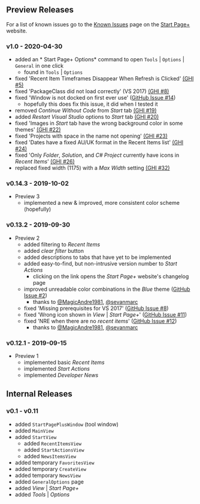 ## Preview Releases

For a list of known issues go to the [Known Issues][known-issues-url]
page on the [Start Page+][start-page-plus-url] website.

[start-page-plus-url]: https://luminous-software.solutions/start-page-plus
[known-issues-url]: https://luminous-software.solutions/start-page-plus/known-issues

### v1.0 - 2020-04-30

- added an * Start Page+ Options* command to open `Tools` | `Options` | `General` in one click
  - found in `Tools` | `Options`
- fixed 'Recent Item Timeframes Disappear When Refresh is Clicked' [(GHI #5)][github-issue-5]
- fixed 'PackageClass did not load correctly' (VS 2017) [(GHI #8)][github-issue-8]
- fixed 'Window is not docked on first ever use' ([GitHub Issue #14][github-issue-14])
  - hopefully this does fix this issue, it did when I tested it
- removed *Continue Without Code* from *Start* tab [(GHI #19)][github-issue-19]
- added *Restart Visual Studio* options to *Start* tab [(GHI #20)][github-issue-20]
- fixed 'Images in *Start* tab have the wrong background color in some themes' [(GHI #22)][github-issue-22]
- fixed 'Projects with space in the name not opening' [(GHI #23)][github-issue-23]
- fixed 'Dates have a fixed AU/UK format in the Recent Items list' [(GHI #24)][github-issue-24]
- fixed 'Only *Folder*, *Solution*, and *C# Project* currently have icons in *Recent Items*' [(GHI #26)][github-issue-26]
- replaced fixed width (1175) with a *Max Width* setting [(GHI #32)][github-issue-32]

[github-issue-5]: https://github.com/luminous-software/start-page-plus/issues/5
[github-issue-8]: https://github.com/luminous-software/start-page-plus/issues/8
[github-issue-14]: https://github.com/luminous-software/start-page-plus/issues/14
[github-issue-19]: https://github.com/luminous-software/start-page-plus/issues/19
[github-issue-20]: https://github.com/luminous-software/start-page-plus/issues/20
[github-issue-22]: https://github.com/luminous-software/start-page-plus/issues/22
[github-issue-23]: https://github.com/luminous-software/start-page-plus/issues/23
[github-issue-24]: https://github.com/luminous-software/start-page-plus/issues/24
[github-issue-26]: https://github.com/luminous-software/start-page-plus/issues/26
[github-issue-32]: https://github.com/luminous-software/start-page-plus/issues/32

### v0.14.3 - 2019-10-02

- Preview 3
  - implemented a new & improved, more consistent color scheme (hopefully)

### v0.13.2 - 2019-09-30

- Preview 2
  - added filtering to *Recent Items*
  - added *clear filter* button
  - added descriptions to tabs that have yet to be implemented
  - added easy-to-find, but non-intrusive version number to *Start Actions*
      - clicking on the link opens the *Start Page+* website's changelog page
  - improved unreadable color combinations in the *Blue* theme ([GitHub Issue #2][github-issue-2])
      - thanks to [@MagicAndre1981][MagicAndre1981], [@sevanmarc][sevanmarc]
  - fixed 'Missing prerequisites for VS 2017' ([GitHub Issue #8][github-issue-8])
  - fixed 'Wrong icon shown in _View_ | _Start Page+_' ([GitHub Issue #11][github-issue-11])
  - fixed 'NRE when there are no _recent items_' ([GitHub Issue #12][github-issue-12])
      - thanks to [@MagicAndre1981][MagicAndre1981], [@sevanmarc][sevanmarc]

[github-issue-2]: https://github.com/luminous-software/start-page-plus/issues/2
[github-issue-8]: https://github.com/luminous-software/start-page-plus/issues/8
[github-issue-11]: https://github.com/luminous-software/start-page-plus/issues/11
[github-issue-12]: https://github.com/luminous-software/start-page-plus/issues/12
[sevanmarc]: https://github.com/sevanmarc
[MagicAndre1981]: https://github.com/MagicAndre1981


### v0.12.1 - 2019-09-15

- Preview 1
  - implemented basic *Recent Items*
  - implemented *Start Actions*
  - implemented *Developer News*

## Internal Releases

### v0.1 - v0.11

- added `StartPagePlusWindow` (tool window)
- added `MainView`
- added `StartView`
  - added `RecentItemsView`
  - added `StartActionsView`
  - added `NewsItemsView`
- added temporary `FavoritesView`
- added temporary `CreateView`
- added temporary `NewsView`
- added `GeneralOptions` page
- added *View* | *Start Page+*
- added *Tools* | *Options*